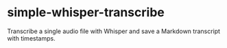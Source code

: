 # simple-whisper-transcribe
Transcribe a single audio file with Whisper and save a Markdown transcript with timestamps.
